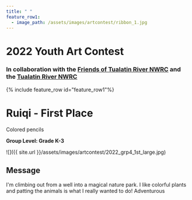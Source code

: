 ```yaml
---
title: " "
feature_row1:
  - image_path: /assets/images/artcontest/ribbon_1.jpg
---
```


# 2022 Youth Art Contest

### In collaboration with the [Friends of Tualatin River NWRC](https://fotr.wildapricot.org/) and the [Tualatin River NWRC](https://www.fws.gov/refuge/Tualatin_River/)

{% include feature_row id="feature_row1"%}

# Ruiqi - First Place  
Colored pencils  

**Group Level: Grade K-3**  

![]({{ site.url }}/assets/images/artcontest/2022_grp4_1st_large.jpg)

## Message

I'm climbing out from a well into a magical nature park.  I like colorful plants and patting the animals is what I really wanted to do!  Adventurous 
